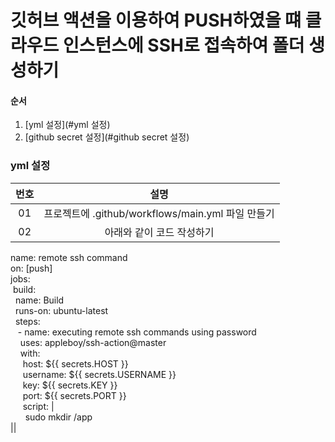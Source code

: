 # 깃허브 액션을 이용하여 PUSH하였을 떄 클라우드 인스턴스에 SSH로 접속하여 폴더 생성하기

#### 순서
1. [yml 설정](#yml 설정)
2. [github secret 설정](#github secret 설정)

### yml 설정
|번호|설명|
|:---:|:---:|
|01|프로젝트에 .github/workflows/main.yml 파일 만들기|
|02|아래와 같이 코드 작성하기|
name: remote ssh command <br/>
on: [push] <br/>
jobs: <br/>
&nbsp;build: <br/>
&nbsp;&nbsp;name: Build <br/>
&nbsp;&nbsp;runs-on: ubuntu-latest <br/>
&nbsp;&nbsp;steps: <br/>
&nbsp;&nbsp;&nbsp;- name: executing remote ssh commands using password <br/>
&nbsp;&nbsp;&nbsp;&nbsp;uses: appleboy/ssh-action@master <br/>
&nbsp;&nbsp;&nbsp;&nbsp;with: <br/>
&nbsp;&nbsp;&nbsp;&nbsp;&nbsp;host: ${{ secrets.HOST }} <br/>
&nbsp;&nbsp;&nbsp;&nbsp;&nbsp;username: ${{ secrets.USERNAME }} <br/>
&nbsp;&nbsp;&nbsp;&nbsp;&nbsp;key: ${{ secrets.KEY }} <br/>
&nbsp;&nbsp;&nbsp;&nbsp;&nbsp;port: ${{ secrets.PORT }} <br/>
&nbsp;&nbsp;&nbsp;&nbsp;&nbsp;script: | <br/>
&nbsp;&nbsp;&nbsp;&nbsp;&nbsp;&nbsp;sudo mkdir /app <br/>
||       
